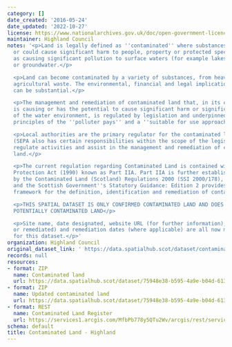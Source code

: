 ```yaml
---
category: []
date_created: '2016-05-24'
date_updated: '2022-10-27'
license: https://www.nationalarchives.gov.uk/doc/open-government-licence/version/3/
maintainer: Highland Council
notes: '<p>Land is legally defined as ''contaminated'' where substances are causing
  or could cause significant harm to people, property or protected species as well
  as causing significant pollution to surface waters (for example lakes and rivers)
  or groundwater.</p>

  <p>Land can become contaminated by a variety of substances, from heavy metals to
  agricultural waste. The environmental, financial and legal implications of this
  can be substantial.</p>

  <p>The management and remediation of contaminated land that, in its current state,
  is causing or has the potential to cause significant harm or significant pollution
  of the water environment, is regulated by legislation and underpinned by the core
  principles of the ''polluter pays'' and a ''suitable for use approach''.</p>

  <p>Local authorities are the primary regulator for the contaminated land regime
  (SEPA also has certain responsibilities within the scope of the legislation) to
  regulate activities and assist in the management and remediation of contaminated
  land.</p>

  <p>The current regulation regarding Contaminated Land is contained within the Environmental
  Protection Act (1990) known as Part IIA. Part IIA is further established in Scotland
  by the Contaminated Land (Scotland) Regulations 2000 (SSI 2000/178), as amended
  and the Scottish Government''s Statutory Guidance: Edition 2 provides the detailed
  framework for the definition, identification and remediation of contaminated land.</p>

  <p>THIS SPATIAL DATASET IS ONLY CONFIRMED CONTAMINATED LAND AND DOES NOT INCLUDE
  POTENTIALLY CONTAMINATED LAND</p>

  <p>Site name, date designated, website URL (for further information), status (confirmed
  or remediated) and remediation dates (where applicable) are all now mandatory attributes
  for this dataset.</p>'
organization: Highland Council
original_dataset_link: ' https://data.spatialhub.scot/dataset/contaminated_land-hi'
records: null
resources:
- format: ZIP
  name: Contaminated land
  url: https://data.spatialhub.scot/dataset/75948e38-b595-4a9e-b04d-61360e0e9d55/resource/8ca4b2a8-8a3f-44fe-81f1-0d9deaafde45/download/contaminated_land_highland.zip
- format: ZIP
  name: Updated contaminated land
  url: https://data.spatialhub.scot/dataset/75948e38-b595-4a9e-b04d-61360e0e9d55/resource/045659ea-488a-44b8-9764-053d6b61cc69/download/update-29.07.2020.zip
- format: REST
  name: Contaminated Land Register
  url: https://services1.arcgis.com/MfbPb778y5QTu2Wv/arcgis/rest/services/Contaminated_Land_Register/FeatureServer/0/query?outFields=*&where=1%3D1
schema: default
title: Contaminated Land - Highland
---
```

